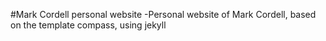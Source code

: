 #Mark Cordell personal website
-Personal website of Mark Cordell, based on the template compass, using jekyll
